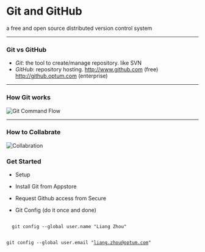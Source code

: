 # Git and GitHub

a free and open source distributed version control system

---

### Git vs GitHub

- *Git*: the tool to create/manage repository. like SVN
- *GitHub*: repository hosting. http://www.github.com (free) http://github.optum.com (enterprise)

---

### How Git works

![Git Command Flow](https://kevintshoemaker.github.io/StatsChats/GIT2.png)

---

### How to Collabrate

![Collabration](https://kevintshoemaker.github.io/StatsChats/GIT1.png)


### Get Started

- Setup
 - Install Git from Appstore
 - Request Github access from Secure
 
- Git Config (do it once and done)
 <code> 
  git config --global user.name "Liang Zhou"
  
  git config --global user.email "liang.zhou@optum.com"
 </code>
 
